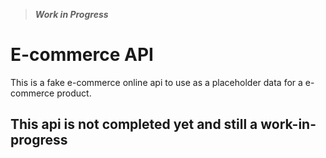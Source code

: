 > **_Work in Progress_**

# E-commerce API

This is a fake e-commerce online api to use as a placeholder data for a e-commerce product.

## This api is not completed yet and still a work-in-progress
